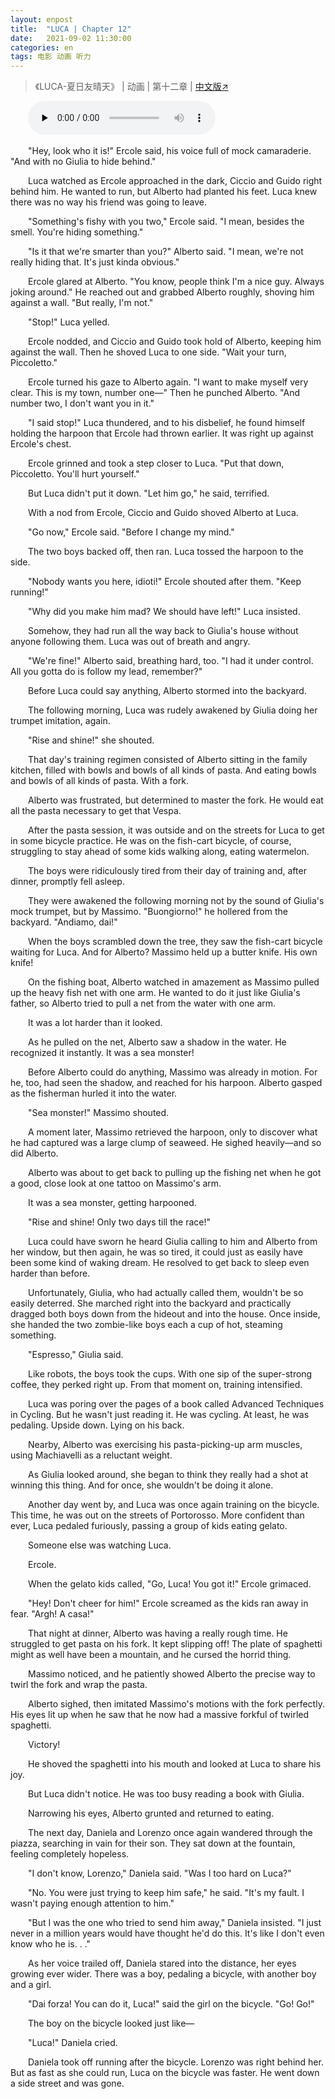 ```yaml
---
layout: enpost
title:  "LUCA | Chapter 12"
date:   2021-09-02 11:30:00
categories: en
tags: 电影 动画 听力
---
```


>《LUCA-夏日友晴天》 | 动画 | 第十二章 | [中文版↗](https://buyivi.xyz/wenji/luca-chapter12/)

​&emsp;&emsp;<audio id="audio" controls="" preload="none">
      <source id="m4a" src="https://buyivi.xyz/wenji/files/audio/Luca/Chapter12.m4a">
</audio>

&emsp;&emsp;"Hey, look who it is!" Ercole said, his voice full of mock camaraderie. "And with no Giulia to hide behind."

&emsp;&emsp;Luca watched as Ercole approached in the dark, Ciccio and Guido right behind him. He wanted to run, but Alberto had planted his feet. Luca knew there was no way his friend was going to leave.

&emsp;&emsp;"Something's fishy with you two," Ercole said. "I mean, besides the smell. You're hiding something."

&emsp;&emsp;"Is it that we're smarter than you?" Alberto said. "I mean, we're not really hiding that. It's just kinda obvious."

&emsp;&emsp;Ercole glared at Alberto. "You know, people think I'm a nice guy. Always joking around." He reached out and grabbed Alberto roughly, shoving him against a wall. "But really, I'm not."

&emsp;&emsp;"Stop!" Luca yelled.

&emsp;&emsp;Ercole nodded, and Ciccio and Guido took hold of Alberto, keeping him against the wall. Then he shoved Luca to one side. "Wait your turn, Piccoletto."

&emsp;&emsp;Ercole turned his gaze to Alberto again. "I want to make myself very clear. This is my town, number one—" Then he punched Alberto. "And number two, I don't want you in it."

&emsp;&emsp;"I said stop!" Luca thundered, and to his disbelief, he found himself holding the harpoon that Ercole had thrown earlier. It was right up against Ercole's chest.

&emsp;&emsp;Ercole grinned and took a step closer to Luca. "Put that down, Piccoletto. You'll hurt yourself."

&emsp;&emsp;But Luca didn't put it down. "Let him go," he said, terrified.

&emsp;&emsp;With a nod from Ercole, Ciccio and Guido shoved Alberto at Luca.

&emsp;&emsp;"Go now," Ercole said. "Before I change my mind."

&emsp;&emsp;The two boys backed off, then ran. Luca tossed the harpoon to the side.

&emsp;&emsp;"Nobody wants you here, idioti!" Ercole shouted after them. "Keep running!"

&emsp;&emsp;"Why did you make him mad? We should have left!" Luca insisted.

&emsp;&emsp;Somehow, they had run all the way back to Giulia's house without anyone following them. Luca was out of breath and angry.

&emsp;&emsp;"We're fine!" Alberto said, breathing hard, too. "I had it under control. All you gotta do is follow my lead, remember?"

&emsp;&emsp;Before Luca could say anything, Alberto stormed into the backyard.

&emsp;&emsp;The following morning, Luca was rudely awakened by Giulia doing her trumpet imitation, again.

&emsp;&emsp;"Rise and shine!" she shouted.

&emsp;&emsp;That day's training regimen consisted of Alberto sitting in the family kitchen, filled with bowls and bowls of all kinds of pasta. And eating bowls and bowls of all kinds of pasta. With a fork.

&emsp;&emsp;Alberto was frustrated, but determined to master the fork. He would eat all the pasta necessary to get that Vespa.

&emsp;&emsp;After the pasta session, it was outside and on the streets for Luca to get in some bicycle practice. He was on the fish-cart bicycle, of course, struggling to stay ahead of some kids walking along, eating watermelon.

&emsp;&emsp;The boys were ridiculously tired from their day of training and, after dinner, promptly fell asleep.

&emsp;&emsp;They were awakened the following morning not by the sound of Giulia's mock trumpet, but by Massimo. "Buongiorno!" he hollered from the backyard. "Andiamo, dai!"

&emsp;&emsp;When the boys scrambled down the tree, they saw the fish-cart bicycle waiting for Luca. And for Alberto? Massimo held up a butter knife. His own knife!

&emsp;&emsp;On the fishing boat, Alberto watched in amazement as Massimo pulled up the heavy fish net with one arm. He wanted to do it just like Giulia's father, so Alberto tried to pull a net from the water with one arm.

&emsp;&emsp;It was a lot harder than it looked.

&emsp;&emsp;As he pulled on the net, Alberto saw a shadow in the water. He recognized it instantly. It was a sea monster!

&emsp;&emsp;Before Alberto could do anything, Massimo was already in motion. For he, too, had seen the shadow, and reached for his harpoon. Alberto gasped as the fisherman hurled it into the water.

&emsp;&emsp;"Sea monster!" Massimo shouted.

&emsp;&emsp;A moment later, Massimo retrieved the harpoon, only to discover what he had captured was a large clump of seaweed. He sighed heavily—and so did Alberto.

&emsp;&emsp;Alberto was about to get back to pulling up the fishing net when he got a good, close look at one tattoo on Massimo's arm.

&emsp;&emsp;It was a sea monster, getting harpooned.

&emsp;&emsp;"Rise and shine! Only two days till the race!"

&emsp;&emsp;Luca could have sworn he heard Giulia calling to him and Alberto from her window, but then again, he was so tired, it could just as easily have been some kind of waking dream. He resolved to get back to sleep even harder than before.

&emsp;&emsp;Unfortunately, Giulia, who had actually called them, wouldn't be so easily deterred. She marched right into the backyard and practically dragged both boys down from the hideout and into the house. Once inside, she handed the two zombie-like boys each a cup of hot, steaming something.

&emsp;&emsp;"Espresso," Giulia said.

&emsp;&emsp;Like robots, the boys took the cups. With one sip of the super-strong coffee, they perked right up. From that moment on, training intensified.

&emsp;&emsp;Luca was poring over the pages of a book called Advanced Techniques in Cycling. But he wasn't just reading it. He was cycling. At least, he was pedaling. Upside down. Lying on his back.

&emsp;&emsp;Nearby, Alberto was exercising his pasta-picking-up arm muscles, using Machiavelli as a reluctant weight.

&emsp;&emsp;As Giulia looked around, she began to think they really had a shot at winning this thing. And for once, she wouldn't be doing it alone.

&emsp;&emsp;Another day went by, and Luca was once again training on the bicycle. This time, he was out on the streets of Portorosso. More confident than ever, Luca pedaled furiously, passing a group of kids eating gelato.

&emsp;&emsp;Someone else was watching Luca.

&emsp;&emsp;Ercole.

&emsp;&emsp;When the gelato kids called, "Go, Luca! You got it!" Ercole grimaced.

&emsp;&emsp;"Hey! Don't cheer for him!" Ercole screamed as the kids ran away in fear. "Argh! A casa!"

&emsp;&emsp;That night at dinner, Alberto was having a really rough time. He struggled to get pasta on his fork. It kept slipping off! The plate of spaghetti might as well have been a mountain, and he cursed the horrid thing.

&emsp;&emsp;Massimo noticed, and he patiently showed Alberto the precise way to twirl the fork and wrap the pasta.

&emsp;&emsp;Alberto sighed, then imitated Massimo's motions with the fork perfectly. His eyes lit up when he saw that he now had a massive forkful of twirled spaghetti.

&emsp;&emsp;Victory!

&emsp;&emsp;He shoved the spaghetti into his mouth and looked at Luca to share his joy.

&emsp;&emsp;But Luca didn't notice. He was too busy reading a book with Giulia.

&emsp;&emsp;Narrowing his eyes, Alberto grunted and returned to eating.

&emsp;&emsp;The next day, Daniela and Lorenzo once again wandered through the piazza, searching in vain for their son. They sat down at the fountain, feeling completely hopeless.

&emsp;&emsp;"I don't know, Lorenzo," Daniela said. "Was I too hard on Luca?"

&emsp;&emsp;"No. You were just trying to keep him safe," he said. "It's my fault. I wasn't paying enough attention to him."

&emsp;&emsp;"But I was the one who tried to send him away," Daniela insisted. "I just never in a million years would have thought he'd do this. It's like I don't even know who he is. . ."

&emsp;&emsp;As her voice trailed off, Daniela stared into the distance, her eyes growing ever wider. There was a boy, pedaling a bicycle, with another boy and a girl.

&emsp;&emsp;"Dai forza! You can do it, Luca!" said the girl on the bicycle. "Go! Go!"

&emsp;&emsp;The boy on the bicycle looked just like—

&emsp;&emsp;"Luca!" Daniela cried.

&emsp;&emsp;Daniela took off running after the bicycle. Lorenzo was right behind her. But as fast as she could run, Luca on the bicycle was faster. He went down a side street and was gone.